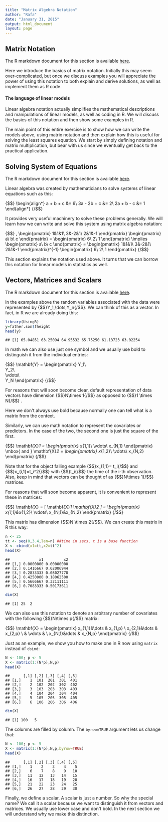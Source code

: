 ```yaml
---
title: "Matrix Algebra Notation"
author: "Rafa"
date: "January 31, 2015"
output: html_document
layout: page
---
```




## Matrix Notation

The R markdown document for this section is available [here](https://github.com/genomicsclass/labs/tree/master/matrixalg/matrix_notation.Rmd).

Here we introduce the basics of matrix notation. Initially this may seem over-complicated, but once we discuss examples you will appreciate the power of using this notation to both explain and derive solutions, as well as implement them as R code. 

#### The language of linear models

Linear algebra notation actually simplifies the mathematical descriptions and manipulations of linear models, as well as coding in R. We will discuss the basics of this notation and then show some examples in R.

The main point of this entire exercise is to show how we can write the models above, using matrix notation and then explain how this is useful for solving the least squares equation. We start by simply defining notation and matrix multiplication, but bear with us since we eventually get back to the practical application.

## Solving System of Equations

The R markdown document for this section is available [here](https://github.com/genomicsclass/labs/tree/master/matrixalg/matrix_notation.Rmd).

Linear algebra was created by mathematicians to solve systems of linear equations such as this:

{$$}
\begin{align*}
a + b + c &= 6\\
3a - 2b + c &= 2\\
2a + b  - c &= 1
\end{align*}
{/$$}

It provides very useful machinery to solve these problems generally. We will learn how we can write and solve this system using matrix algebra notation:

{$$} 
\,
\begin{pmatrix}
1&1&1\\
3&-2&1\\
2&1&-1
\end{pmatrix}
\begin{pmatrix}
a\\
b\\
c
\end{pmatrix} =
\begin{pmatrix}
6\\
2\\
1
\end{pmatrix}
\implies
\begin{pmatrix}
a\\
b\\
c
\end{pmatrix} =
\begin{pmatrix}
1&1&1\\
3&-2&1\\
2&1&-1
\end{pmatrix}^{-1}
\begin{pmatrix}
6\\
2\\
1
\end{pmatrix}
{/$$}

This section explains the notation used above. It turns that we can borrow this notation for linear models in statistics as well.

## Vectors, Matrices and Scalars

The R markdown document for this section is available [here](https://github.com/genomicsclass/labs/tree/master/matrixalg/matrix_notation.Rmd).

In the examples above the random variables associated with the data were represented by {$$}Y_1,\dots,Y_n{/$$}. We can think of this as a vector. In fact, in R we are already doing this:


```r
library(UsingR)
y=father.son$fheight
head(y)
```

```
## [1] 65.04851 63.25094 64.95532 65.75250 61.13723 63.02254
```
In math we can also use just one symbol and we usually use bold to distinguish it from the individual entries:

{$$} \mathbf{Y} = \begin{pmatrix}
Y_1\\\
Y_2\\\
\vdots\\\
Y_N
\end{pmatrix}
{/$$}


For reasons that will soon become clear, default representation of data vectors have dimension {$$}N\times 1{/$$} as opposed to {$$}1 \times N{/$$} .

Here we don't always use bold because normally one can tell what is a matrix from the context.

Similarly, we can use math notation to represent the covariates or predictors. In the case of the two, the second one is just the square of the first.

{$$} 
\mathbf{X}_1 = \begin{pmatrix}
x_{1,1}\\
\vdots\\
x_{N,1}
\end{pmatrix} \mbox{ and }
\mathbf{X}_2 = \begin{pmatrix}
x_{1,2}\\
\vdots\\
x_{N,2}
\end{pmatrix}
{/$$}

Note that for the object falling example {$$}x_{1,1}= t_i{/$$} and {$$}x_{i,1}=t_i^2{/$$} with {$$}t_i{/$$} the time of the i-th observation. Also, keep in mind that vectors can be thought of as {$$}N\times 1{/$$} matrices.

For reasons that will soon become apparent, it is convenient to represent these in matrices:

{$$} 
\mathbf{X} = [ \mathbf{X}_1 \mathbf{X}_2 ] = \begin{pmatrix}
x_{1,1}&x_{1,2}\\
\vdots\\
x_{N,1}&x_{N,2}
\end{pmatrix}
{/$$}

This matrix has dimension {$$}N \times 2{/$$}. We can create this matrix in R this way:


```r
n <- 25
tt <- seq(0,3.4,len=n) ##time in secs, t is a base function
X <- cbind(x1=tt,x2=tt^2)
head(X)
```

```
##             x1         x2
## [1,] 0.0000000 0.00000000
## [2,] 0.1416667 0.02006944
## [3,] 0.2833333 0.08027778
## [4,] 0.4250000 0.18062500
## [5,] 0.5666667 0.32111111
## [6,] 0.7083333 0.50173611
```

```r
dim(X)
```

```
## [1] 25  2
```

We can also use this notation to denote an arbitrary number of covariates with the following {$$}N\times p{/$$} matrix:

{$$}
\mathbf{X} = \begin{pmatrix}
  x_{1,1}&\dots & x_{1,p} \\
  x_{2,1}&\dots & x_{2,p} \\
   & \vdots & \\
  x_{N,1}&\dots & x_{N,p} 
  \end{pmatrix}
{/$$}

Just as an example, we show you how to make one in R now using `matrix` instead of `cbind`:


```r
N <- 100; p <- 5
X <- matrix(1:(N*p),N,p)
head(X)
```

```
##      [,1] [,2] [,3] [,4] [,5]
## [1,]    1  101  201  301  401
## [2,]    2  102  202  302  402
## [3,]    3  103  203  303  403
## [4,]    4  104  204  304  404
## [5,]    5  105  205  305  405
## [6,]    6  106  206  306  406
```

```r
dim(X)
```

```
## [1] 100   5
```

The columns are filled by column. The `byrow=TRUE` argument lets us change that:


```r
N <- 100; p <- 5
X <- matrix(1:(N*p),N,p,byrow=TRUE)
head(X)
```

```
##      [,1] [,2] [,3] [,4] [,5]
## [1,]    1    2    3    4    5
## [2,]    6    7    8    9   10
## [3,]   11   12   13   14   15
## [4,]   16   17   18   19   20
## [5,]   21   22   23   24   25
## [6,]   26   27   28   29   30
```

Finally, we define a scalar. A scalar is just a number. So why the special name? We call it a scalar because we want to distinguish it from vectors and matrices. We usually use lower case and don't bold. In the next section we will understand why we make this distinction.

